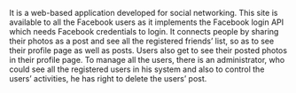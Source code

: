 It is a web-based application developed for social networking. 
This site is available to all the Facebook users as it implements the Facebook login API which needs Facebook credentials to login. It connects people by sharing their photos as a post and see all the registered friends’ list, so as to see their profile page as well as posts. Users also get to see their posted photos in their profile page. To manage all the users, there is an administrator, who could see all the registered users in his system and also to control the users’ activities, he has right to delete the users’ post. 
